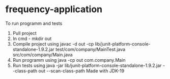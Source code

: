 # frequency-application
To run programm and tests
1. Pull project
2. In cmd - mkdir out
3. Compile project using javac -d out -cp lib/junit-platform-console-standalone-1.9.2.jar test/com/company/MainTest.java src/com/company/Main.java
4. Run programm using java -cp out com.company.Main
5. Run tests using java -jar lib/junit-platform-console-standalone-1.9.2.jar --class-path out --scan-class-path
Made with JDK-19

